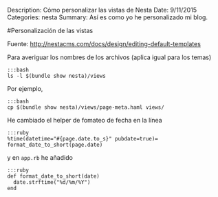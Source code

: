 Description: Cómo personalizar las vistas de Nesta
Date: 9/11/2015
Categories: nesta
Summary: Así es como yo he personalizado mi blog.


#Personalización de las vistas

Fuente: <http://nestacms.com/docs/design/editing-default-templates>

Para averiguar los nombres de los archivos (aplica igual para los temas)

    :::bash
    ls -l $(bundle show nesta)/views
    
Por ejemplo,

    :::bash
    cp $(bundle show nesta)/views/page-meta.haml views/
    
He cambiado el helper de fomateo de fecha en la línea

    :::ruby
    %time(datetime="#{page.date.to_s}" pubdate=true)= format_date_to_short(page.date)

y en ```app.rb``` he añadido

    :::ruby
    def format_date_to_short(date)
      date.strftime("%d/%m/%Y")
    end

